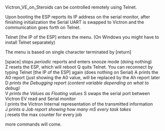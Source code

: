 Victron_VE_on_Steroids can be controlled remotely using Telnet.

Upon booting the ESP reports its IP address on the serial monitor, after finishing initialization the Serial UART is swapped to Victron and the communication goes forth on Telnet.  

Telnet [the IP of the ESP] enters the menu.  (On Windows you might have to install Telnet separately)  

The menu is based on single character terminated by [return]  

[space]   stops *periodic* reports and enters snooze mode (doing nothing)  
Z resets the ESP, which will reboot
Q quits Telnet. You can reconnect by typing Telnet [the IP of the ESP] again (does nothing on Serial)
A prints the A0 report (just showing the A0 value, will be replaced by the Ah report later  
D *prints the Debugging report (content variable depending on what to debug)*   
V *prints the Values as Floating values*
S swaps the serial port between Victron EV read and Serial monitor  
I prints the Victron Internal representation of the transmitted information   
J *prints a Job report showing how many mS every task takes*   
j resets the max counter for every job 

more commands will come.
